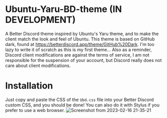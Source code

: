 # Ubuntu-Yaru-BD-theme (IN DEVELOPMENT)
A Better Discord theme inspired by Ubuntu's Yaru theme, and to make the client match the look and feel of Ubuntu.
This theme is based on GitHub dark, found at https://betterdiscord.app/theme/GitHub%20Dark. I'm too lazy to write it of scratch as this is my first theme...
Also as a reminder, Discord client modifications are against the terms of service, I am not responsible for the suspension of your account, but Discord really does not care about client modifications.
# Installation
Just copy and paste the CSS of the `Ubd.css` file into your Better Discord custom CSS, and you should be done! You can also do it with Stylus if you prefer to use a web browser.
![Screenshot from 2023-02-16 21-35-21](https://user-images.githubusercontent.com/114477228/219341542-c86cf160-0ad8-481e-a7f7-02076a26db23.png)

